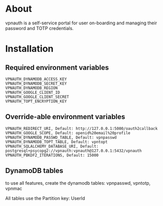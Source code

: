 # About

vpnauth is a self-service portal for user on-boarding and managing their password and TOTP credentials.

# Installation

## Required environment variables

```VPNAUTH_GSUITE_DOMAIN
VPNAUTH_DYNAMODB_ACCESS_KEY
VPNAUTH_DYNAMODB_SECRET_KEY
VPNAUTH_DYNAMODB_REGION
VPNAUTH_GOOGLE_CLIENT_ID
VPNAUTH_GOOGLE_CLIENT_SECRET
VPNAUTH_TOPT_ENCRYPTION_KEY
```

## Override-able environment variables

```VPNAUTH_OVPN_BASE_DIR, Default: /app/static/ovpn
VPNAUTH_REDIRECT_URI, Default: http://127.0.0.1:5000/oauth2callback
VPNAUTH_GOOGLE_SCOPE, Default: openid%20email%20profile
VPNAUTH_DYNAMODB_PASSWD_TABLE, Default: vpnpasswd
VPNAUTH_DYNAMODB_TOPT_TABLE, Default: vpntopt
VPNAUTH_SQLALCHEMY_DATABASE_URI, Default: postgresql+psycopg2://vpnauth:vpnauth@127.0.0.1:5432/vpnauth
VPNAUTH_PBKDF2_ITERATIONS, Default: 15000
```

## DynamoDB tables

to use all features, create the dynamodb tables: vpnpasswd, vpntotp, vpnmac

All tables use the Partition key: UserId